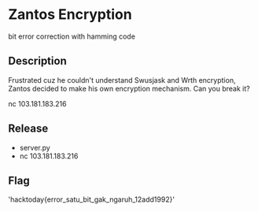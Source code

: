 # Zantos Encryption

bit error correction with hamming code

## Description

Frustrated cuz he couldn't understand Swusjask and Wrth encryption, Zantos decided to make his own encryption mechanism. Can you break it?

nc 103.181.183.216 <port>

## Release

- server.py
- nc 103.181.183.216 <port>

## Flag
'hacktoday{error_satu_bit_gak_ngaruh_12add1992}'
